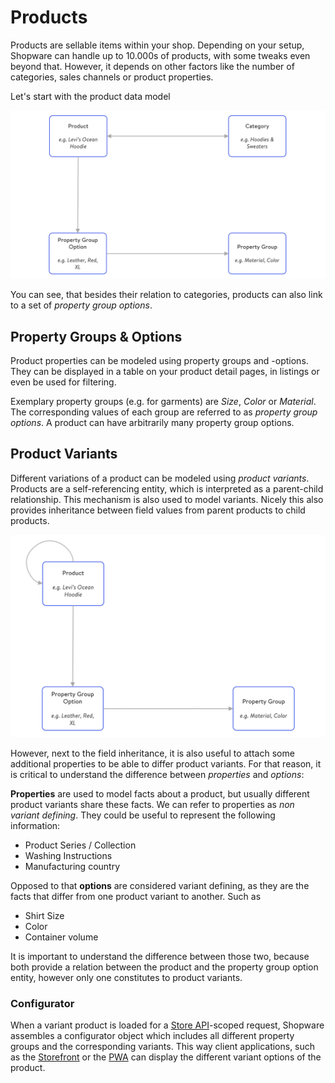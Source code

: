 # Products

Products are sellable items within your shop. Depending on your setup, Shopware can handle up to 10.000s of products, with some tweaks even beyond that. However, it depends on other factors like the number of categories, sales channels or product properties.

Let's start with the product data model

![Condensed overview of the product data model](../../../.gitbook/assets/concept-catalog-products-datamodel.png)

You can see, that besides their relation to categories, products can also link to a set of _property group options_.

## Property Groups & Options

Product properties can be modeled using property groups and -options. They can be displayed in a table on your product detail pages, in listings or even be used for filtering.

Exemplary property groups \(e.g. for garments\) are _Size_, _Color_ or _Material_. The corresponding values of each group are referred to as _property group options_. A product can have arbitrarily many property group options.

## Product Variants

Different variations of a product can be modeled using _product variants_. Products are a self-referencing entity, which is interpreted as a parent-child relationship. This mechanism is also used to model variants. Nicely this also provides inheritance between field values from parent products to child products.

![Variant model](../../../.gitbook/assets/concept-catalog-products-variantModel.png)

However, next to the field inheritance, it is also useful to attach some additional properties to be able to differ product variants. For that reason, it is critical to understand the difference between _properties_ and _options_:

**Properties** are used to model facts about a product, but usually different product variants share these facts. We can refer to properties as _non variant defining_. They could be useful to represent the following information:

* Product Series / Collection
* Washing Instructions
* Manufacturing country

Opposed to that **options** are considered variant defining, as they are the facts that differ from one product variant to another. Such as

* Shirt Size
* Color
* Container volume

It is important to understand the difference between those two, because both provide a relation between the product and the property group option entity, however only one constitutes to product variants.

### Configurator

When a variant product is loaded for a [Store API](../../api/store-api)-scoped request, Shopware assembles a configurator object which includes all different property groups and the corresponding variants. This way client applications, such as the [Storefront](../../../guides/plugins/plugins/storefront/) or the [PWA](../../../products/pwa) can display the different variant options of the product.
